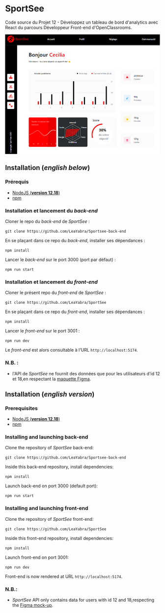 # SportSee 

Code source du Projet 12 - Développez un tableau de bord d'analytics avec React du parcours Développeur Front-end d'OpenClassrooms.

![Dashboard Sportsee](https://github.com/LeaYabra/SportSee/blob/main/src/assets/dashboard.png)

## Installation (_english below_)

### Prérequis

- [NodeJS (**version 12.18**)](https://nodejs.org/en/)
- [npm](https://www.npmjs.com/)

### Installation et lancement du _back-end_

Cloner le repo du _back-end_ de _SportSee_ :

`git clone https://github.com/LeaYabra/Sportsee-back-end`

En se plaçant dans ce repo du _back-end_, installer ses dépendances :

`npm install`

Lancer le _back-end_ sur le port 3000 (port par défaut) :

`npm run start`

### Installation et lancement du _front-end_

Cloner le présent repo du _front-end_ de _SportSee_ :

`git clone https://github.com/LeaYabra/SportSee`

En se plaçant dans ce repo du _front-end_, installer ses dépendances :

`npm install`

Lancer le _front-end_ sur le port 3001 :

`npm run dev`

Le _front-end_ est alors consultable à l'URL `http://localhost:5174`.

### N.B. :

- l'API de _SportSee_ ne fournit des données que pour les utilisateurs d'id 12 et 18,en respectant la [maquette Figma](https://www.figma.com/file/BMomGVZqLZb811mDMShpLu/UI-design-Sportify-FR).

## Installation (_english version_)

### Prerequisites

- [NodeJS (**version 12.18**)](https://nodejs.org/en/)
- [npm](https://www.npmjs.com/)

### Installing and launching back-end

Clone the repository of _SportSee_ back-end:

`git clone https://github.com/LeaYabra/Sportsee-back-end`

Inside this back-end repository, install dependencies:

`npm install`

Launch back-end on port 3000 (default port):

`npm run start`

### Installing and launching front-end

Clone the repository of _SportSee_ front-end:

`git clone https://github.com/LeaYabra/SportSee`

Inside this front-end repository, install dependencies:

`npm install`

Launch front-end on port 3001:

`npm run dev`

Front-end is now rendered at URL `http://localhost:5174`.

### N.B.:

- _SportSee_ API only contains data for users with id 12 and 18,respecting the [Figma mock-up](https://www.figma.com/file/BMomGVZqLZb811mDMShpLu/UI-design-Sportify-FR).